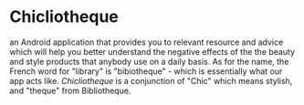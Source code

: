 # Chicliotheque
an Android application that provides you to relevant resource and advice which will help you better understand the negative effects of the the beauty and style products that anybody use on a daily basis. As for the name, the French word for "library" is "bibiotheque" - which is essentially what our app acts like. _Chicliotheque_ is a conjunction of "Chic" which means stylish, and "theque" from Bibliotheque. 
